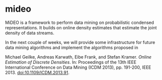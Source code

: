 # mideo
MiDEO is a framework to perform data mining on probabilistic condensed representations. It builds on online density estimates that estimate the joint density of data streams.

In the next couple of weeks, we will provide some infrastructure for future data mining algorithms and implement the algorithms proposed in

Michael Geilke, Andreas Karwath, Eibe Frank, and Stefan Kramer. *Online Estimation of Discrete Densities*. In: Proceedings of the 13th IEEE International Conference on Data Mining (ICDM 2013), pp. 191-200, IEEE 2013. [doi:10.1109/ICDM.2013.91](http://dx.doi.org/10.1109/ICDM.2013.91).
